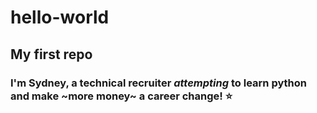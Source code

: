 # hello-world
## My first repo
### I'm **Sydney**, a technical recruiter *attempting* to learn python and make ~more money~ a career change! :star:
